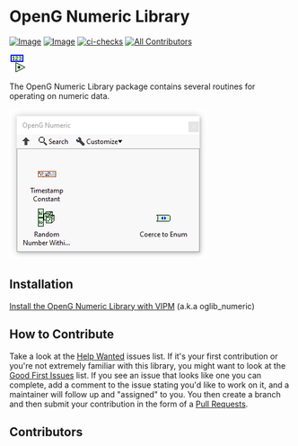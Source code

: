 # OpenG Numeric Library

[![Image](https://www.vipm.io/package/oglib_numeric/badge.svg?metric=installs)](https://www.vipm.io/package/oglib_numeric/) [![Image](https://www.vipm.io/package/oglib_numeric/badge.svg?metric=stars)](https://www.vipm.io/package/oglib_numeric/)
[![ci-checks](https://github.com/vipm-io/OpenG-Numeric-Library/actions/workflows/ci.yml/badge.svg)](https://github.com/vipm-io/OpenG-Numeric-Library/actions/workflows/ci.yml)
[![All Contributors](https://img.shields.io/github/all-contributors/vipm-io/OpenG-Numeric-Library?color=ee8449&style=flat-square)](#contributors)

![image](source/images/icon.png)

The OpenG Numeric Library package contains several routines for operating on numeric data.

![image](source/images/functions_palette.png)

## Installation

[Install the OpenG Numeric Library with VIPM](https://www.vipm.io/package/oglib_numeric/) (a.k.a oglib_numeric)

## How to Contribute

Take a look at the [Help Wanted](https://github.com/vipm-io/OpenG-Numeric-Library/issues?q=is%3Aissue+is%3Aopen+label%3A%22help+wanted%22) issues list. If it's your first contribution or you're not extremely familiar with this library, you might want to look at the [Good First Issues](https://github.com/vipm-io/OpenG-Numeric-Library/issues?q=is%3Aissue+is%3Aopen+label%3Agood+first+issue) list.  If you see an issue that looks like one you can complete, add a comment to the issue stating you'd like to work on it, and a maintainer will follow up and "assigned" to you. You then create a branch and then submit your contribution in the form of a [Pull Requests](https://github.com/vipm-io/OpenG-Numeric-Library/pulls).

## Contributors

<!-- ALL-CONTRIBUTORS-LIST:START - Do not remove or modify this section -->
<!-- prettier-ignore-start -->
<!-- markdownlint-disable -->

<!-- markdownlint-restore -->
<!-- prettier-ignore-end -->

<!-- ALL-CONTRIBUTORS-LIST:END -->

